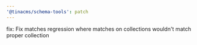```yaml
---
'@tinacms/schema-tools': patch
---
```


fix: Fix matches regression where matches on collections wouldn't match proper collection
